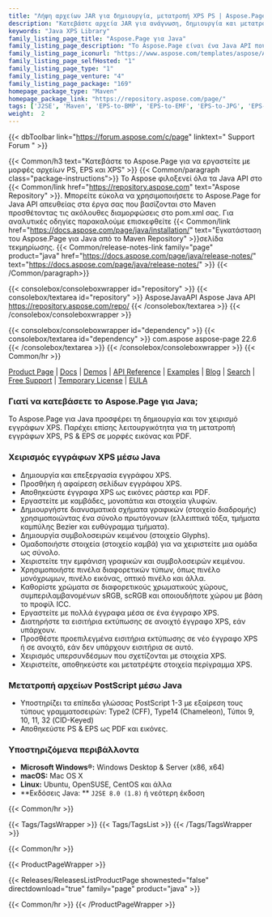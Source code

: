 ```yaml
---
title: "Λήψη αρχείων JAR για δημιουργία, μετατροπή XPS PS | Aspose.Page"
description: "Κατεβάστε αρχεία JAR για ανάγνωση, δημιουργία και μετατροπή μορφών XPS, PS και EPS μέσω API. Υποστήριξη γλυφών, πινέλου, διανυσμάτων, bezier, πινέλου χρωμάτων, μάσκας διαφάνειας και αδιαφάνειας."
keywords: "Java XPS Library"
family_listing_page_title: "Aspose.Page για Java"
family_listing_page_description: "Το Aspose.Page είναι ένα Java API που έχει δημιουργηθεί για να επιτρέπει στους προγραμματιστές να εργάζονται με έγγραφα XPS και EPS. Χρησιμοποιώντας το API μπορείτε να δημιουργήσετε, να επεξεργαστείτε και να αποθηκεύσετε υπάρχοντα καθώς και νέα έγγραφα XPS. Επιπλέον, μπορείτε να μετατρέψετε έγγραφα XPS και EPS σε PDF και Εικόνες. Παρέχει εκτεταμένες δυνατότητες χειραγώγησης και μπορεί να ενσωματωθεί με κάθε είδους Εφαρμογές γραφικού περιβάλλοντος εργασίας επιφάνειας εργασίας, εφαρμογές Ιστού και εφαρμογές κονσόλας."
family_listing_page_iconurl: "https://www.aspose.com/templates/aspose/App_Themes/V3/images/page/272x272/aspose_page-for-java.png"
family_listing_page_selfHosted: "1"
family_listing_page_type: "1"
family_listing_page_venture: "4"
family_listing_page_package: "169"
homepage_package_type: "Maven"
homepage_package_link: "https://repository.aspose.com/page/"
tags: ['J2SE', 'Maven', 'EPS-to-BMP', 'EPS-to-EMF', 'EPS-to-JPG', 'EPS-to-PDF', 'EPS-to-PNG', 'EPS-to-TIFF', 'EPS-to-WMF', 'postscript-to-BMP', 'postscript-to-JPG', 'postscript-to-PDF', 'postscript-to-PNG', 'postscript-to-TIFF', 'XPS-to-BMP', 'XPS-to-JPG', 'XPS-to-PDF', 'XPS-to-PNG', 'XPS-to-TIFF']
weight:  2
---
```


{{< dbToolbar link="https://forum.aspose.com/c/page" linktext=" Support Forum " >}}

{{< Common/h3 text="Κατεβάστε το Aspose.Page για να εργαστείτε με μορφές αρχείων PS, EPS και XPS"  >}}
{{< Common/paragraph class="package-instructions">}}
Το Aspose φιλοξενεί όλα τα Java API στο
{{< Common/link href="https://repository.aspose.com" text="Aspose Repository"  >}}. Μπορείτε εύκολα να χρησιμοποιήσετε το Aspose.Page for Java API απευθείας στα έργα σας που βασίζονται στο Maven προσθέτοντας τις ακόλουθες διαμορφώσεις στο pom.xml σας. Για αναλυτικές οδηγίες παρακαλούμε επισκεφθείτε
{{< Common/link href="https://docs.aspose.com/page/java/installation/" text="Εγκατάσταση του Aspose.Page για Java από το Maven Repository"  >}}σελίδα τεκμηρίωσης.
{{< Common/release-notes-link family="page" product="java" href="https://docs.aspose.com/page/java/release-notes/" text="https://docs.aspose.com/page/java/release-notes/"  >}}
{{< /Common/paragraph>}}

{{< consolebox/consoleboxwrapper id="repository" >}}
   {{< consolebox/textarea id="repository" >}} 
      <repository>
      <id>AsposeJavaAPI</id>
      <name>Aspose Java API</name>
      <url>https://repository.aspose.com/repo/</url>
      </repository> 
   {{< /consolebox/textarea >}}
{{< /consolebox/consoleboxwrapper >}}

{{< consolebox/consoleboxwrapper id="dependency" >}}
   {{< consolebox/textarea id="dependency" >}}
      <dependency>
      <groupId>com.aspose</groupId>
      <artifactId>aspose-page</artifactId>
      <version>22.6</version>
      </dependency>
   {{< /consolebox/textarea >}}
{{< /consolebox/consoleboxwrapper >}}
{{< Common/hr >}}

[Product Page](https://products.aspose.com/page/java) | [Docs](https://docs.aspose.com/page/java/) | [Demos](https://products.aspose.app/page/family) | [API Reference](https://reference.aspose.com/page/java) | [Examples](https://github.com/aspose-page/Aspose.Page-for-Java) | [Blog](https://blog.aspose.com/category/page/) | [Search](https://search.aspose.com/) | [Free Support](https://forum.aspose.com/c/page) | [Temporary License](https://purchase.aspose.com/temporary-license) | [EULA](https://about.aspose.com/legal/eula/)

### Γιατί να κατεβάσετε το Aspose.Page για Java;

Το Aspose.Page για Java προσφέρει τη δημιουργία και τον χειρισμό εγγράφων XPS. Παρέχει επίσης λειτουργικότητα για τη μετατροπή εγγράφων XPS, PS & EPS σε μορφές εικόνας και PDF.

### Χειρισμός εγγράφων XPS μέσω Java

- Δημιουργία και επεξεργασία εγγράφου XPS.
- Προσθήκη ή αφαίρεση σελίδων εγγράφου XPS.
- Αποθηκεύστε έγγραφα XPS ως εικόνες ράστερ και PDF.
- Εργαστείτε με καμβάδες, μονοπάτια και στοιχεία γλυφών.
- Δημιουργήστε διανυσματικά σχήματα γραφικών (στοιχείο διαδρομής) χρησιμοποιώντας ένα σύνολο πρωτόγονων (ελλειπτικά τόξα, τμήματα καμπύλης Bezier και ευθύγραμμα τμήματα).
- Δημιουργία συμβολοσειρών κειμένου (στοιχείο Glyphs).
- Ομαδοποιήστε στοιχεία (στοιχείο καμβά) για να χειριστείτε μια ομάδα ως σύνολο.
- Χειριστείτε την εμφάνιση γραφικών και συμβολοσειρών κειμένου.
- Χρησιμοποιήστε πινέλα διαφορετικών τύπων, όπως πινέλο μονόχρωμων, πινέλο εικόνας, οπτικό πινέλο και άλλα.
- Καθορίστε χρώματα σε διαφορετικούς χρωματικούς χώρους, συμπεριλαμβανομένων sRGB, scRGB και οποιουδήποτε χώρου με βάση το προφίλ ICC.
- Εργαστείτε με πολλά έγγραφα μέσα σε ένα έγγραφο XPS.
- Διατηρήστε τα εισιτήρια εκτύπωσης σε ανοιχτό έγγραφο XPS, εάν υπάρχουν.
- Προσθέστε προεπιλεγμένα εισιτήρια εκτύπωσης σε νέο έγγραφο XPS ή σε ανοιχτό, εάν δεν υπάρχουν εισιτήρια σε αυτό.
- Χειρισμός υπερσυνδέσμων που σχετίζονται με στοιχεία XPS.
- Χειριστείτε, αποθηκεύστε και μετατρέψτε στοιχεία περίγραμμα XPS.

### Μετατροπή αρχείων PostScript μέσω Java

- Υποστηρίζει τα επίπεδα γλώσσας PostScript 1-3 με εξαίρεση τους τύπους γραμματοσειρών: Type2 (CFF), Type14 (Chameleon), Τύποι 9, 10, 11, 32 (CID-Keyed)
- Αποθηκεύστε PS & EPS ως PDF και εικόνες.

### Υποστηριζόμενα περιβάλλοντα

- **Microsoft Windows®:** Windows Desktop & Server (x86, x64)
- **macOS:** Mac OS X
- **Linux:** Ubuntu, OpenSUSE, CentOS και άλλα
- **Εκδόσεις Java: ** `J2SE 8.0 (1.8)` ή νεότερη έκδοση

{{< Common/hr >}}

{{< Tags/TagsWrapper >}}
 {{< Tags/TagsList >}}
{{< /Tags/TagsWrapper >}}

{{< Common/hr >}}

{{< ProductPageWrapper >}}
<!-- ReleasesListProductPage-->
   {{< Releases/ReleasesListProductPage shownested="false"  directdownload="true" family="page" product="java" >}}
<!-- /ReleasesListProductPage-->
{{< Common/hr >}}
{{< /ProductPageWrapper >}}

